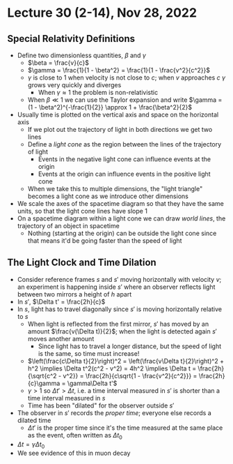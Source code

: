 # Lecture 30 (2-14), Nov 28, 2022

## Special Relativity Definitions

* Define two dimensionless quantities, $\beta$ and $\gamma$
	* $\beta = \frac{v}{c}$
	* $\gamma = \frac{1}{1 - \beta^2} = \frac{1}{1 - \frac{v^2}{c^2}}$
	* $\gamma$ is close to 1 when velocity is not close to $c$; when $v$ approaches $c$ $\gamma$ grows very quickly and diverges
		* When $\gamma \approx 1$ the problem is non-relativistic
	* When $\beta \ll 1$ we can use the Taylor expansion and write $\gamma = (1 - \beta^2)^{-\frac{1}{2}} \approx 1 + \frac{\beta^2}{2}$
* Usually time is plotted on the vertical axis and space on the horizontal axis
	* If we plot out the trajectory of light in both directions we get two lines
	* Define a *light cone* as the region between the lines of the trajectory of light
		* Events in the negative light cone can influence events at the origin
		* Events at the origin can influence events in the positive light cone
	* When we take this to multiple dimensions, the "light triangle" becomes a light cone as we introduce other dimensions
* We scale the axes of the spacetime diagram so that they have the same units, so that the light cone lines have slope 1
* On a spacetime diagram within a light cone we can draw *world lines*, the trajectory of an object in spacetime
	* Nothing (starting at the origin) can be outside the light cone since that means it'd be going faster than the speed of light

## The Light Clock and Time Dilation

* Consider reference frames $s$ and $s'$ moving horizontally with velocity $v$; an experiment is happening inside $s'$ where an observer reflects light between two mirrors a height of $h$ apart
* In $s'$, $\Delta t' = \frac{2h}{c}$
* In $s$, light has to travel diagonally since $s'$ is moving horizontally relative to $s$
	* When light is reflected from the first mirror, $s'$ has moved by an amount $\frac{v(\Delta t)}{2}$; when the light is detected again $s'$ moves another amount
		* Since light has to travel a longer distance, but the speed of light is the same, so time must increase!
	* $\left(\frac{c\Delta t}{2}\right)^2 = \left(\frac{v\Delta t}{2}\right)^2 + h^2 \implies \Delta t^2(c^2 - v^2) = 4h^2 \implies \Delta t = \frac{2h}{\sqrt{c^2 - v^2}} = \frac{2h}{c\sqrt{1 - \frac{v^2}{c^2}}} = \frac{2h}{c}\gamma = \gamma\Delta t'$
	* $\gamma > 1$ so $\Delta t' > \Delta t$, i.e. a time interval measured in $s'$ is shorter than a time interval measured in $s$
	* Time has been "dilated" for the observer outside $s'$
* The observer in $s'$ records the *proper time*; everyone else records a dilated time
	* $\Delta t'$ is the proper time since it's the time measured at the same place as the event, often written as $\Delta t_0$
* $\Delta t = \gamma\Delta t_0$
* We see evidence of this in muon decay

